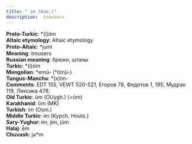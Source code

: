 ```yaml
---
title: " im (Osm.)"
description:  trousers
---
```


<strong>Proto-Turkic</strong>:  *(i)öm<br>
<strong>Altaic etymology</strong>:  Altaic etymology<br>
<strong> Proto-Altaic</strong>:  *i̯umi<br>
<strong>Meaning</strong>:  trousers<br>
<strong>Russian meaning</strong>:  брюки, штаны<br>
<strong>Turkic</strong>:  *(i)öm<br>
<strong>Mongolian</strong>:  *emü- (*ömü-)<br>
<strong>Tungus-Manchu</strong>:  *(x)im-<br>
<strong>Comments</strong>:  EDT 155, VEWT 520-521, Егоров 78, Федотов 1, 195, Мудрак 119, Лексика 478.<br>
<strong>Old Turkic</strong>:  üm (OUygh.) (=öm)<br>
<strong>Karakhanid</strong>:  öm (MK)<br>
<strong>Turkish</strong>:  im (Osm.)<br>
<strong>Middle Turkic</strong>:  ɨm (Kypch. Houts.)<br>
<strong>Sary-Yughur</strong>:  ɨm, jɨm, jüm<br>
<strong>Halaj</strong>:  ẹ̄̂m<br>
<strong>Chuvash</strong>:  jǝʷm<br>


